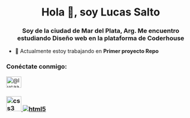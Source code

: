 <h1 align="center">Hola 👋, soy Lucas Salto</h1>
<h3 align="center">Soy de la ciudad de Mar del Plata, Arg. Me encuentro estudiando Diseño web en la plataforma de Coderhouse</h3>

- 🔭 Actualmente estoy trabajando en **Primer proyecto Repo**

<h3 align="left">Conéctate conmigo:</h3>
<p align=" izquierda">
<a href="https://instagram.com/@lucaas_salto" target="blank"><img align="center" src="https://raw.githubusercontent.com/rahuldkjain/github-profile -readme-generator/master/src/images/icons/Social/instagram.svg" alt="@lucaas_salto" height="30" width="40" /></a>
</p>

<h3 align=" izquierda">
<p align="left"> <a href="https://www.w3schools.com/css/" target="_blank" rel="noreferrer"> <img src="https://raw.githubusercontent. com/devicons/devicon/master/icons/css3/css3-original-wordmark.svg" alt="css3" width="40" height="40"/> </a> <a href="https:// www.w3.org/html/" target="_blank" rel="noreferrer"> <img src="https://raw.githubusercontent.com/devicons/devicon/master/icons/html5/html5-original-wordmark .svg" alt="html5" ancho="40" alto="40"/> </a> </p>
